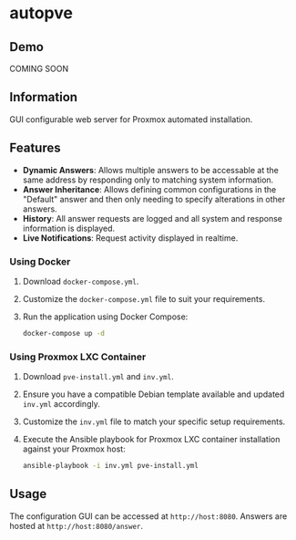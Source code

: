 # autopve

## Demo

COMING SOON

## Information

GUI configurable web server for Proxmox automated installation.

## Features

- **Dynamic Answers**: Allows multiple answers to be accessable at the same address by responding only to matching system information.
- **Answer Inheritance**: Allows defining common configurations in the "Default" answer and then only needing to specify alterations in other answers.
- **History**: All answer requests are logged and all system and response information is displayed.
- **Live Notifications**: Request activity displayed in realtime.

### Using Docker

1. Download `docker-compose.yml`.

2. Customize the `docker-compose.yml` file to suit your requirements.

3. Run the application using Docker Compose:

   ```bash
   docker-compose up -d
   ```

### Using Proxmox LXC Container

1. Download `pve-install.yml` and `inv.yml`.

2. Ensure you have a compatible Debian template available and updated `inv.yml` accordingly.

3. Customize the `inv.yml` file to match your specific setup requirements.

4. Execute the Ansible playbook for Proxmox LXC container installation against your Proxmox host:

   ```bash
   ansible-playbook -i inv.yml pve-install.yml
   ```

## Usage

The configuration GUI can be accessed at `http://host:8080`. Answers are hosted at `http://host:8080/answer`.

